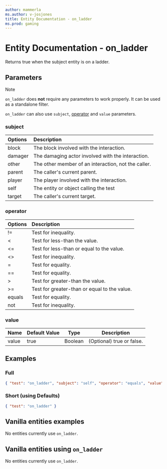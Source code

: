 ```yaml
---
author: mammerla
ms.author: v-josjones
title: Entity Documentation - on_ladder
ms.prod: gaming
---
```


# Entity Documentation - on_ladder

Returns true when the subject entity is on a ladder.

## Parameters

> [!Note]
> `on_ladder` does **not** require any parameters to work properly. It can be used as a standalone filter.
>
> `on_ladder` can also use `subject`, [operator](../Definitions/NestedTables/operator.md) and `value` parameters.

### subject

| Options| Description |
|:-----------|:-----------|
| block| The block involved with the interaction. |
| damager| The damaging actor involved with the interaction. |
| other| The other member of an interaction, not the caller. |
| parent| The caller's current parent. |
| player| The player involved with the interaction. |
| self| The entity or object calling the test |
| target| The caller's current target. |

### operator

| Options| Description |
|:-----------|:-----------|
| !=| Test for inequality. |
| <| Test for less-than the value. |
| <=| Test for less-than or equal to the value. |
| <>| Test for inequality. |
| =| Test for equality. |
| ==| Test for equality. |
| >| Test for greater-than the value. |
| >=| Test for greater-than or equal to the value. |
| equals| Test for equality. |
| not| Test for inequality. |

### value

|Name |Default Value  |Type  |Description  |
|---------|---------|---------|---------|
|value |true |Boolean |(Optional) true or false. |

## Examples

### Full

```json
{ "test": "on_ladder", "subject": "self", "operator": "equals", "value": true}
```

### Short (using Defaults)

```json
{ "test": "on_ladder" }
```

## Vanilla entities examples

No entities currently use `on_ladder`.

## Vanilla entities using `on_ladder`

No entities currently use `on_ladder`.
